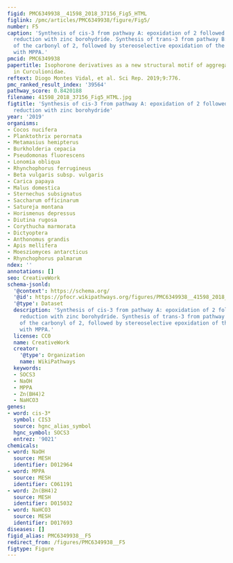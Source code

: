 ```yaml
---
figid: PMC6349938__41598_2018_37156_Fig5_HTML
figlink: /pmc/articles/PMC6349938/figure/Fig5/
number: F5
caption: 'Synthesis of cis-3 from pathway A: epoxidation of 2 followed by stereoselective
  reduction with zinc borohydride. Synthesis of trans-3 from pathway B: reduction
  of the carbonyl of 2, followed by stereoselective epoxidation of the double bond
  with MPPA.'
pmcid: PMC6349938
papertitle: Isophorone derivatives as a new structural motif of aggregation pheromones
  in Curculionidae.
reftext: Diogo Montes Vidal, et al. Sci Rep. 2019;9:776.
pmc_ranked_result_index: '39564'
pathway_score: 0.8420188
filename: 41598_2018_37156_Fig5_HTML.jpg
figtitle: 'Synthesis of cis-3 from pathway A: epoxidation of 2 followed by stereoselective
  reduction with zinc borohydride'
year: '2019'
organisms:
- Cocos nucifera
- Planktothrix perornata
- Metamasius hemipterus
- Burkholderia cepacia
- Pseudomonas fluorescens
- Lonomia obliqua
- Rhynchophorus ferrugineus
- Beta vulgaris subsp. vulgaris
- Carica papaya
- Malus domestica
- Sternechus subsignatus
- Saccharum officinarum
- Satureja montana
- Horismenus depressus
- Diutina rugosa
- Corythucha marmorata
- Dictyoptera
- Anthonomus grandis
- Apis mellifera
- Moesziomyces antarcticus
- Rhynchophorus palmarum
ndex: ''
annotations: []
seo: CreativeWork
schema-jsonld:
  '@context': https://schema.org/
  '@id': https://pfocr.wikipathways.org/figures/PMC6349938__41598_2018_37156_Fig5_HTML.html
  '@type': Dataset
  description: 'Synthesis of cis-3 from pathway A: epoxidation of 2 followed by stereoselective
    reduction with zinc borohydride. Synthesis of trans-3 from pathway B: reduction
    of the carbonyl of 2, followed by stereoselective epoxidation of the double bond
    with MPPA.'
  license: CC0
  name: CreativeWork
  creator:
    '@type': Organization
    name: WikiPathways
  keywords:
  - SOCS3
  - NaOH
  - MPPA
  - Zn(BH4)2
  - NaHCO3
genes:
- word: cis-3*
  symbol: CIS3
  source: hgnc_alias_symbol
  hgnc_symbol: SOCS3
  entrez: '9021'
chemicals:
- word: NaOH
  source: MESH
  identifier: D012964
- word: MPPA
  source: MESH
  identifier: C061191
- word: Zn(BH4)2
  source: MESH
  identifier: D015032
- word: NaHCO3
  source: MESH
  identifier: D017693
diseases: []
figid_alias: PMC6349938__F5
redirect_from: /figures/PMC6349938__F5
figtype: Figure
---
```

